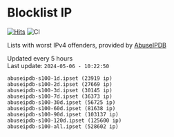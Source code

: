 # Blocklist IP

[![Hits](https://hits.seeyoufarm.com/api/count/incr/badge.svg?url=https%3A%2F%2Fgithub.com%2Fborestad%2Fblocklist-ip%2F&count_bg=%2379C83D&title_bg=%23555555&icon=&icon_color=%23E7E7E7&title=hits&edge_flat=false)](https://hits.seeyoufarm.com)  ![CI](https://img.shields.io/github/workflow/status/borestad/blocklist-ip/CI?style=flat-square)

Lists with worst IPv4 offenders, provided by [AbuseIPDB](https://www.abuseipdb.com/)

<!-- FOOTER-PLACEHOLDER -->
Updated every 5 hours<br>
Last update: `2024-05-06 - 10:22:50`
```
abuseipdb-s100-1d.ipset (23919 ip)
abuseipdb-s100-2d.ipset (27669 ip)
abuseipdb-s100-3d.ipset (30145 ip)
abuseipdb-s100-7d.ipset (36373 ip)
abuseipdb-s100-30d.ipset (56725 ip)
abuseipdb-s100-60d.ipset (81638 ip)
abuseipdb-s100-90d.ipset (103137 ip)
abuseipdb-s100-120d.ipset (125600 ip)
abuseipdb-s100-all.ipset (528602 ip)
```
